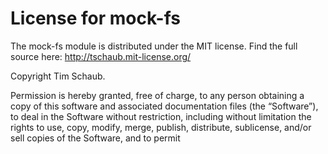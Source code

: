 # License for mock-fs

The mock-fs module is distributed under the MIT license.  Find the full source
here: http://tschaub.mit-license.org/

Copyright Tim Schaub.

Permission is hereby granted, free of charge, to any person obtaining a copy of
this software and associated documentation files (the “Software”), to deal in
the Software without restriction, including without limitation the rights to
use, copy, modify, merge, publish, distribute, sublicense, and/or sell copies of
the Software, and to permit 